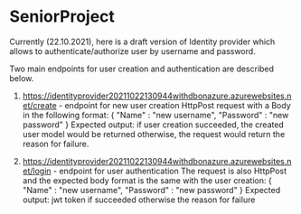# SeniorProject
Currently (22.10.2021), here is a draft version of Identity provider which allows to authenticate/authorize user by username and password.


Two main endpoints for user creation and authentication are described below.

1) https://identityprovider20211022130944withdbonazure.azurewebsites.net/create - endpoint for new user creation
HttpPost request with a Body in the following format:
{
  "Name" : "new username",
  "Password" : "new password"
}
Expected output:
  if user creation succeeded, the created user model would be returned
  otherwise, the request would return the reason for failure.

2) https://identityprovider20211022130944withdbonazure.azurewebsites.net/login - endpoint for user authentication
The request is also HttpPost and the expected body format is the same with the user creation:
{
  "Name" : "new username",
  "Password" : "new password"
}
Expected output:
  jwt token if succeeded
  otherwise the reason for failure
